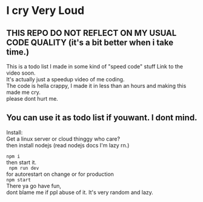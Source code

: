 # I cry Very Loud
## THIS REPO DO NOT REFLECT ON MY USUAL CODE QUALITY (it's a bit better when i take time.)
This is a todo list I made in some kind of "speed code" stuff
Link to the video soon.   
It's actually just a speedup video of me coding.  
The code is hella crappy, I made it in less than an hours and making this made me cry.  
please dont hurt me.  
  
## You can use it as todo list if youwant. I dont mind.  
Install:  
Get a linux server or cloud thinggy who care?  
then install nodejs (read nodejs docs I'm lazy rn.)

``` npm i ```  
then start it.   
``` npm run dev```  
for autorestart on change or for production  
``` npm start ```  
There ya go have fun,  
dont blame me if ppl abuse of it. It's very random and lazy.